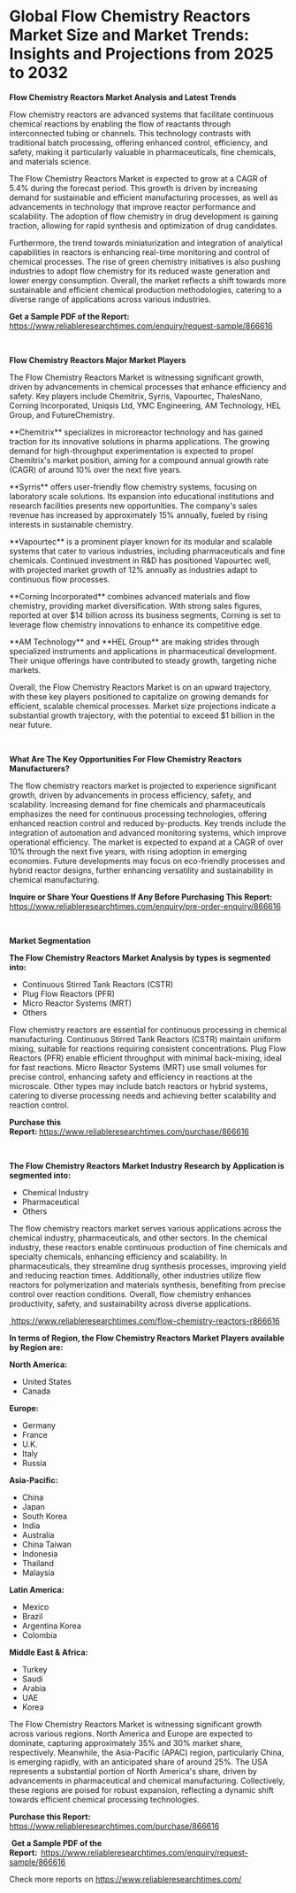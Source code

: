 <p><h1>Global Flow Chemistry Reactors Market Size and Market Trends: Insights and Projections from 2025 to 2032</h1></p><p><strong>Flow Chemistry Reactors Market Analysis and Latest Trends</strong></p>
<p><p>Flow chemistry reactors are advanced systems that facilitate continuous chemical reactions by enabling the flow of reactants through interconnected tubing or channels. This technology contrasts with traditional batch processing, offering enhanced control, efficiency, and safety, making it particularly valuable in pharmaceuticals, fine chemicals, and materials science.</p><p>The Flow Chemistry Reactors Market is expected to grow at a CAGR of 5.4% during the forecast period. This growth is driven by increasing demand for sustainable and efficient manufacturing processes, as well as advancements in technology that improve reactor performance and scalability. The adoption of flow chemistry in drug development is gaining traction, allowing for rapid synthesis and optimization of drug candidates.</p><p>Furthermore, the trend towards miniaturization and integration of analytical capabilities in reactors is enhancing real-time monitoring and control of chemical processes. The rise of green chemistry initiatives is also pushing industries to adopt flow chemistry for its reduced waste generation and lower energy consumption. Overall, the market reflects a shift towards more sustainable and efficient chemical production methodologies, catering to a diverse range of applications across various industries.</p></p>
<p><strong>Get a Sample PDF of the Report:&nbsp;</strong> <a href="https://www.reliableresearchtimes.com/enquiry/request-sample/866616?utm_campaign=3004&utm_medium=2&utm_source=Github&utm_content=ia&utm_term=10042025&utm_id=flow-chemistry-reactors">https://www.reliableresearchtimes.com/enquiry/request-sample/866616</a></p>
<p>&nbsp;</p>
<p><strong>Flow Chemistry Reactors Major Market Players</strong></p>
<p><p>The Flow Chemistry Reactors Market is witnessing significant growth, driven by advancements in chemical processes that enhance efficiency and safety. Key players include Chemitrix, Syrris, Vapourtec, ThalesNano, Corning Incorporated, Uniqsis Ltd, YMC Engineering, AM Technology, HEL Group, and FutureChemistry. </p><p>**Chemitrix** specializes in microreactor technology and has gained traction for its innovative solutions in pharma applications. The growing demand for high-throughput experimentation is expected to propel Chemitrix's market position, aiming for a compound annual growth rate (CAGR) of around 10% over the next five years.</p><p>**Syrris** offers user-friendly flow chemistry systems, focusing on laboratory scale solutions. Its expansion into educational institutions and research facilities presents new opportunities. The company's sales revenue has increased by approximately 15% annually, fueled by rising interests in sustainable chemistry.</p><p>**Vapourtec** is a prominent player known for its modular and scalable systems that cater to various industries, including pharmaceuticals and fine chemicals. Continued investment in R&D has positioned Vapourtec well, with projected market growth of 12% annually as industries adapt to continuous flow processes.</p><p>**Corning Incorporated** combines advanced materials and flow chemistry, providing market diversification. With strong sales figures, reported at over $14 billion across its business segments, Corning is set to leverage flow chemistry innovations to enhance its competitive edge.</p><p>**AM Technology** and **HEL Group** are making strides through specialized instruments and applications in pharmaceutical development. Their unique offerings have contributed to steady growth, targeting niche markets.</p><p>Overall, the Flow Chemistry Reactors Market is on an upward trajectory, with these key players positioned to capitalize on growing demands for efficient, scalable chemical processes. Market size projections indicate a substantial growth trajectory, with the potential to exceed $1 billion in the near future.</p></p>
<p>&nbsp;</p>
<p><strong>What Are The Key Opportunities For Flow Chemistry Reactors Manufacturers?</strong></p>
<p><p>The flow chemistry reactors market is projected to experience significant growth, driven by advancements in process efficiency, safety, and scalability. Increasing demand for fine chemicals and pharmaceuticals emphasizes the need for continuous processing technologies, offering enhanced reaction control and reduced by-products. Key trends include the integration of automation and advanced monitoring systems, which improve operational efficiency. The market is expected to expand at a CAGR of over 10% through the next five years, with rising adoption in emerging economies. Future developments may focus on eco-friendly processes and hybrid reactor designs, further enhancing versatility and sustainability in chemical manufacturing.</p></p>
<p><strong>Inquire or Share Your Questions If Any Before Purchasing This Report:</strong> <a href="https://www.reliableresearchtimes.com/enquiry/pre-order-enquiry/866616?utm_campaign=3004&utm_medium=2&utm_source=Github&utm_content=ia&utm_term=10042025&utm_id=flow-chemistry-reactors">https://www.reliableresearchtimes.com/enquiry/pre-order-enquiry/866616</a></p>
<p>&nbsp;</p>
<p><strong>Market Segmentation</strong></p>
<p><strong>The Flow Chemistry Reactors Market Analysis by types is segmented into:</strong></p>
<p><ul><li>Continuous Stirred Tank Reactors (CSTR)</li><li>Plug Flow Reactors (PFR)</li><li>Micro Reactor Systems (MRT)</li><li>Others</li></ul></p>
<p><p>Flow chemistry reactors are essential for continuous processing in chemical manufacturing. Continuous Stirred Tank Reactors (CSTR) maintain uniform mixing, suitable for reactions requiring consistent concentrations. Plug Flow Reactors (PFR) enable efficient throughput with minimal back-mixing, ideal for fast reactions. Micro Reactor Systems (MRT) use small volumes for precise control, enhancing safety and efficiency in reactions at the microscale. Other types may include batch reactors or hybrid systems, catering to diverse processing needs and achieving better scalability and reaction control.</p></p>
<p><strong>Purchase this Report:&nbsp;</strong><a href="https://www.reliableresearchtimes.com/purchase/866616?utm_campaign=3004&utm_medium=2&utm_source=Github&utm_content=ia&utm_term=10042025&utm_id=flow-chemistry-reactors">https://www.reliableresearchtimes.com/purchase/866616</a></p>
<p>&nbsp;</p>
<p><strong>The Flow Chemistry Reactors Market Industry Research by Application is segmented into:</strong></p>
<p><ul><li>Chemical Industry</li><li>Pharmaceutical</li><li>Others</li></ul></p>
<p><p>The flow chemistry reactors market serves various applications across the chemical industry, pharmaceuticals, and other sectors. In the chemical industry, these reactors enable continuous production of fine chemicals and specialty chemicals, enhancing efficiency and scalability. In pharmaceuticals, they streamline drug synthesis processes, improving yield and reducing reaction times. Additionally, other industries utilize flow reactors for polymerization and materials synthesis, benefiting from precise control over reaction conditions. Overall, flow chemistry enhances productivity, safety, and sustainability across diverse applications.</p></p>
<p><a href="https://www.reliableresearchtimes.com/flow-chemistry-reactors-r866616?utm_campaign=3004&utm_medium=2&utm_source=Github&utm_content=ia&utm_term=10042025&utm_id=flow-chemistry-reactors">&nbsp;https://www.reliableresearchtimes.com/flow-chemistry-reactors-r866616</a></p>
<p><strong>In terms of Region, the Flow Chemistry Reactors Market Players available by Region are:</strong></p>
<p>
    <p> <strong> North America: </strong>
        <ul>
            <li>United States</li>
            <li>Canada</li>
        </ul>
        </p> 
    <p> <strong> Europe: </strong>
        <ul>
            <li>Germany</li>
            <li>France</li>
            <li>U.K.</li>
            <li>Italy</li>
            <li>Russia</li>
        </ul>
        </p> 
    <p> <strong> Asia-Pacific: </strong>
        <ul>
            <li>China</li>
            <li>Japan</li>
            <li>South Korea</li>
            <li>India</li>
            <li>Australia</li>
            <li>China Taiwan</li>
            <li>Indonesia</li>
            <li>Thailand</li>
            <li>Malaysia</li>
        </ul>
        </p> 
    <p> <strong> Latin America: </strong>
        <ul>
            <li>Mexico</li>
            <li>Brazil</li>
            <li>Argentina Korea</li>
            <li>Colombia</li>
        </ul>
        </p> 
    <p> <strong> Middle East & Africa: </strong>
        <ul>
            <li>Turkey</li>
            <li>Saudi</li>
            <li>Arabia</li>
            <li>UAE</li>
            <li>Korea</li>
        </ul>
    </p>
    </p>
<p><p>The Flow Chemistry Reactors Market is witnessing significant growth across various regions. North America and Europe are expected to dominate, capturing approximately 35% and 30% market share, respectively. Meanwhile, the Asia-Pacific (APAC) region, particularly China, is emerging rapidly, with an anticipated share of around 25%. The USA represents a substantial portion of North America's share, driven by advancements in pharmaceutical and chemical manufacturing. Collectively, these regions are poised for robust expansion, reflecting a dynamic shift towards efficient chemical processing technologies.</p></p>
<p><strong>Purchase this Report: </strong><a href="https://www.reliableresearchtimes.com/purchase/866616?utm_campaign=3004&utm_medium=2&utm_source=Github&utm_content=ia&utm_term=10042025&utm_id=flow-chemistry-reactors">https://www.reliableresearchtimes.com/purchase/866616</a></p>
<p>&nbsp;<strong>Get a Sample PDF of the Report:&nbsp;&nbsp;</strong><a href="https://www.reliableresearchtimes.com/enquiry/request-sample/866616?utm_campaign=3004&utm_medium=2&utm_source=Github&utm_content=ia&utm_term=10042025&utm_id=flow-chemistry-reactors">https://www.reliableresearchtimes.com/enquiry/request-sample/866616</a></p>
<p><strong></strong></p>
<p>Check more reports on <a href="https://www.reliableresearchtimes.com/?utm_campaign=3004&utm_medium=2&utm_source=Github&utm_content=ia&utm_term=10042025&utm_id=flow-chemistry-reactors">https://www.reliableresearchtimes.com/</a></p>